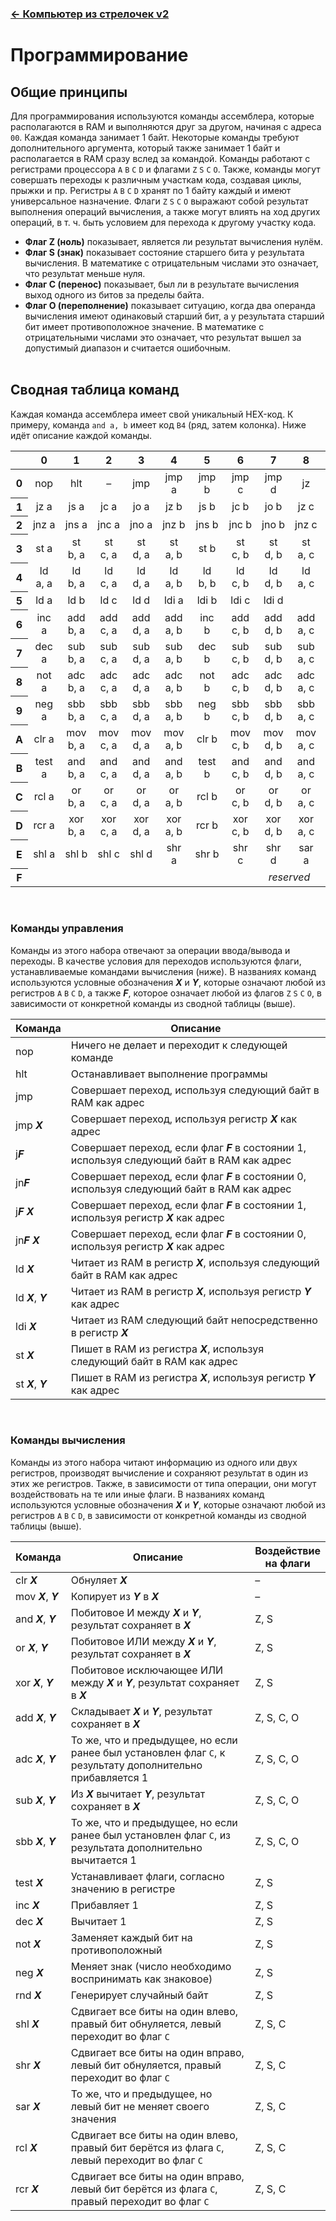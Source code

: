 ﻿### [← Компьютер из стрелочек v2](computer.md)

# Программирование

## Общие принципы
Для программирования используются команды ассемблера, которые располагаются в RAM и выполняются друг за другом, начиная с адреса `00`. Каждая команда занимает 1 байт. Некоторые команды требуют дополнительного аргумента, который также занимает 1 байт и располагается в RAM сразу вслед за командой. Команды работают с регистрами процессора `A` `B` `C` `D` и флагами `Z` `S` `C` `O`. Также, команды могут совершать переходы к различным участкам кода, создавая циклы, прыжки и пр. Регистры `A` `B` `C` `D` хранят по 1 байту каждый и имеют универсальное назначение. Флаги `Z` `S` `C` `O` выражают собой результат выполнения операций вычисления, а также могут влиять на ход других операций, в т. ч. быть условием для перехода к другому участку кода.

- **Флаг Z (ноль)** показывает, является ли результат вычисления нулём.
- **Флаг S (знак)** показывает состояние старшего бита у результата вычисления. В математике с отрицательным числами это означает, что результат меньше нуля.
- **Флаг C (перенос)** показывает, был ли в результате вычисления выход одного из битов за пределы байта.
- **Флаг O (переполнение)** показывает ситуацию, когда два операнда вычисления имеют одинаковый старший бит, а у результата старший бит имеет противоположное значение. В математике с отрицательными числами это означает, что результат вышел за допустимый диапазон и считается ошибочным.
<br><br>

## Сводная таблица команд
Каждая команда ассемблера имеет свой уникальный HEX-код. К примеру, команда `and a, b` имеет код `B4` (ряд, затем колонка). Ниже идёт описание каждой команды.
<table>
  <thead>
    <tr>
      <th></th>
      <th>0</th><th>1</th><th>2</th><th>3</th>
      <th>4</th><th>5</th><th>6</th><th>7</th>
      <th>8</th><th>9</th><th>A</th><th>B</th>
      <th>C</th><th>D</th><th>E</th><th>F</th>
    </tr>
  </thead>
  <tbody>
    <tr>
      <th>0</th>
      <td align="center">nop</td><td align="center">hlt</td><td align="center">–</td><td align="center">jmp</td>
      <td align="center">jmp a</td><td align="center">jmp b</td><td align="center">jmp c</td><td align="center">jmp d</td>
      <td align="center">jz</td><td align="center">js</td><td align="center">jc</td><td align="center">jo</td>
      <td align="center">jnz</td><td align="center">jns</td><td align="center">jnc</td><td align="center">jno</td>
    </tr>
    <tr>
      <th>1</th>
      <td align="center">jz a</td><td align="center">js a</td><td align="center">jc a</td><td align="center">jo a</td>
      <td align="center">jz b</td><td align="center">js b</td><td align="center">jc b</td><td align="center">jo b</td>
      <td align="center">jz c</td><td align="center">js c</td><td align="center">jc c</td><td align="center">jo c</td>
      <td align="center">jz d</td><td align="center">js d</td><td align="center">jc d</td><td align="center">jo d</td>
    </tr>
    <tr>
      <th>2</th>
      <td align="center">jnz a</td><td align="center">jns a</td><td align="center">jnc a</td><td align="center">jno a</td>
      <td align="center">jnz b</td><td align="center">jns b</td><td align="center">jnc b</td><td align="center">jno b</td>
      <td align="center">jnz c</td><td align="center">jns c</td><td align="center">jnc c</td><td align="center">jno c</td>
      <td align="center">jnz d</td><td align="center">jns d</td><td align="center">jnc d</td><td align="center">jno d</td>
    </tr>
    <tr>
      <th>3</th>
      <td align="center">st a</td><td align="center">st b, a</td><td align="center">st c, a</td><td align="center">st d, a</td>
      <td align="center">st a, b</td><td align="center">st b</td><td align="center">st c, b</td><td align="center">st d, b</td>
      <td align="center">st a, c</td><td align="center">st b, c</td><td align="center">st c</td><td align="center">st d, c</td>
      <td align="center">st a, d</td><td align="center">st b, d</td><td align="center">st c, d</td><td align="center">st d</td>
    </tr>
    <tr>
      <th>4</th>
      <td align="center">ld a, a</td><td align="center">ld b, a</td><td align="center">ld c, a</td><td align="center">ld d, a</td>
      <td align="center">ld a, b</td><td align="center">ld b, b</td><td align="center">ld c, b</td><td align="center">ld d, b</td>
      <td align="center">ld a, c</td><td align="center">ld b, c</td><td align="center">ld c, c</td><td align="center">ld d, c</td>
      <td align="center">ld a, d</td><td align="center">ld b, d</td><td align="center">ld c, d</td><td align="center">ld d, d</td>
    </tr>
    <tr>
      <th>5</th>
      <td align="center">ld a</td><td align="center">ld b</td><td align="center">ld c</td><td align="center">ld d</td>
      <td align="center">ldi a</td><td align="center">ldi b</td><td align="center">ldi c</td><td align="center">ldi d</td>
      <td align="center" colspan="8"><i>reserved</i></td>
    </tr>
    <tr>
      <th>6</th>
      <td align="center">inc a</td><td align="center">add b, a</td><td align="center">add c, a</td><td align="center">add d, a</td>
      <td align="center">add a, b</td><td align="center">inc<br> b</td><td align="center">add c, b</td><td align="center">add d, b</td>
      <td align="center">add a, c</td><td align="center">add b, c</td><td align="center">inc<br> c</td><td align="center">add d, c</td>
      <td align="center">add a, d</td><td align="center">add b, d</td><td align="center">add c, d</td><td align="center">inc<br> d</td>
    </tr>
    <tr>
      <th>7</th>
      <td align="center">dec a</td><td align="center">sub b, a</td><td align="center">sub c, a</td><td align="center">sub d, a</td>
      <td align="center">sub a, b</td><td align="center">dec b</td><td align="center">sub c, b</td><td align="center">sub d, b</td>
      <td align="center">sub a, c</td><td align="center">sub b, c</td><td align="center">dec c</td><td align="center">sub d, c</td>
      <td align="center">sub a, d</td><td align="center">sub b, d</td><td align="center">sub c, d</td><td align="center">dec d</td>
    </tr>
    <tr>
      <th>8</th>
      <td align="center">not a</td><td align="center">adc b, a</td><td align="center">adc c, a</td><td align="center">adc d, a</td>
      <td align="center">adc a, b</td><td align="center">not b</td><td align="center">adc c, b</td><td align="center">adc d, b</td>
      <td align="center">adc a, c</td><td align="center">adc b, c</td><td align="center">not c</td><td align="center">adc d, c</td>
      <td align="center">adc a, d</td><td align="center">adc b, d</td><td align="center">adc c, d</td><td align="center">not d</td>
    </tr>
    <tr>
      <th>9</th>
      <td align="center">neg a</td><td align="center">sbb b, a</td><td align="center">sbb c, a</td><td align="center">sbb d, a</td>
      <td align="center">sbb a, b</td><td align="center">neg b</td><td align="center">sbb c, b</td><td align="center">sbb d, b</td>
      <td align="center">sbb a, c</td><td align="center">sbb b, c</td><td align="center">neg c</td><td align="center">sbb d, c</td>
      <td align="center">sbb a, d</td><td align="center">sbb b, d</td><td align="center">sbb c, d</td><td align="center">neg d</td>
    </tr>
    <tr>
      <th>A</th>
      <td align="center">clr a</td><td align="center">mov b, a</td><td align="center">mov c, a</td><td align="center">mov d, a</td>
      <td align="center">mov a, b</td><td align="center">clr b</td><td align="center">mov c, b</td><td align="center">mov d, b</td>
      <td align="center">mov a, c</td><td align="center">mov b, c</td><td align="center">clr c</td><td align="center">mov d, c</td>
      <td align="center">mov a, d</td><td align="center">mov b, d</td><td align="center">mov c, d</td><td align="center">clr d</td>
    </tr>
    <tr>
      <th>B</th>
      <td align="center">test a</td><td align="center">and b, a</td><td align="center">and c, a</td><td align="center">and d, a</td>
      <td align="center">and a, b</td><td align="center">test b</td><td align="center">and c, b</td><td align="center">and d, b</td>
      <td align="center">and a, c</td><td align="center">and b, c</td><td align="center">test c</td><td align="center">and d, c</td>
      <td align="center">and a, d</td><td align="center">and b, d</td><td align="center">and c, d</td><td align="center">test d</td>
    </tr>
    <tr>
      <th>C</th>
      <td align="center">rcl a</td><td align="center">or b, a</td><td align="center">or c, a</td><td align="center">or d, a</td>
      <td align="center">or a, b</td><td align="center">rcl b</td><td align="center">or c, b</td><td align="center">or d, b</td>
      <td align="center">or a, c</td><td align="center">or b, c</td><td align="center">rcl c</td><td align="center">or d, c</td>
      <td align="center">or a, d</td><td align="center">or b, d</td><td align="center">or c, d</td><td align="center">rcl d</td>
    </tr>
    <tr>
      <th>D</th>
      <td align="center">rcr a</td><td align="center">xor b, a</td><td align="center">xor c, a</td><td align="center">xor d, a</td>
      <td align="center">xor a, b</td><td align="center">rcr b</td><td align="center">xor c, b</td><td align="center">xor d, b</td>
      <td align="center">xor a, c</td><td align="center">xor b, c</td><td align="center">rcr c</td><td align="center">xor d, c</td>
      <td align="center">xor a, d</td><td align="center">xor b, d</td><td align="center">xor c, d</td><td align="center">rcr d</td>
    </tr>
    <tr>
      <th>E</th>
      <td align="center">shl a</td><td align="center">shl b</td><td align="center">shl c</td><td align="center">shl d</td>
      <td align="center">shr a</td><td align="center">shr b</td><td align="center">shr c</td><td align="center">shr d</td>
      <td align="center">sar a</td><td align="center">sar b</td><td align="center">sar c</td><td align="center">sar d</td>
      <td align="center">rnd a</td><td align="center">rnd b</td><td align="center">rnd c</td><td align="center">rnd d</td>
    </tr>
    <tr>
      <th>F</th>
      <td align="center" colspan="16"><i>reserved</i></td>
    </tr>
  </tbody>
</table>
<br>

### Команды управления
Команды из этого набора отвечают за операции ввода/вывода и переходы. В качестве условия для переходов используются флаги, устанавливаемые командами вычисления (ниже). В названиях команд используются условные обозначения ***X*** и ***Y***, которые означают любой из регистров `A` `B` `C` `D`, а также ***F***, которое означает любой из флагов `Z` `S` `C` `O`, в зависимости от конкретной команды из сводной таблицы (выше).

Команда|Описание
---|---
nop | Ничего не делает и переходит к следующей команде
hlt | Останавливает выполнение программы
jmp | Совершает переход, используя следующий байт в RAM как адрес
jmp ***X*** | Совершает переход, используя регистр ***X*** как адрес
j***F*** | Совершает переход, если флаг ***F*** в состоянии 1, используя следующий байт в RAM как адрес
jn***F*** | Совершает переход, если флаг ***F*** в состоянии 0, используя следующий байт в RAM как адрес
j***F*** ***X*** | Совершает переход, если флаг ***F*** в состоянии 1, используя регистр ***X*** как адрес
jn***F*** ***X*** | Совершает переход, если флаг ***F*** в состоянии 0, используя регистр ***X*** как адрес
ld ***X*** | Читает из RAM в регистр ***X***, используя следующий байт в RAM как адрес
ld ***X***, ***Y*** | Читает из RAM в регистр ***X***, используя регистр ***Y*** как адрес
ldi ***X*** | Читает из RAM следующий байт непосредственно в регистр ***X***
st ***X*** | Пишет в RAM из регистра ***X***, используя следующий байт в RAM как адрес
st ***X***, ***Y*** | Пишет в RAM из регистра ***X***, используя регистр ***Y*** как адрес

<br>

### Команды вычисления
Команды из этого набора читают информацию из одного или двух регистров, производят вычисление и сохраняют результат в один из этих же регистров. Также, в зависимости от типа операции, они могут воздействовать на те или иные флаги. В названиях команд используются условные обозначения ***X*** и ***Y***, которые означают любой из регистров `A` `B` `C` `D`, в зависимости от конкретной команды из сводной таблицы (выше).

Команда|Описание|Воздействие<br> на флаги
---|---|---
clr ***X*** | Обнуляет ***X*** | –
mov ***X***, ***Y*** | Копирует из ***Y*** в ***X*** | –
and ***X***, ***Y*** | Побитовое И между ***X*** и ***Y***, результат сохраняет в ***X*** | Z, S
or ***X***, ***Y*** | Побитовое ИЛИ между ***X*** и ***Y***, результат сохраняет в ***X*** | Z, S
xor ***X***, ***Y*** | Побитовое исключающее ИЛИ между ***X*** и ***Y***, результат сохраняет в ***X*** | Z, S
add ***X***, ***Y*** | Складывает ***X*** и ***Y***, результат сохраняет в ***X*** | Z, S, C, O
adc ***X***, ***Y*** | То же, что и предыдущее, но если ранее был установлен флаг `C`, к результату дополнительно прибавляется 1 | Z, S, C, O
sub ***X***, ***Y*** | Из ***X*** вычитает ***Y***, результат сохраняет в ***X*** | Z, S, C, O
sbb ***X***, ***Y*** | То же, что и предыдущее, но если ранее был установлен флаг `C`, из результата дополнительно вычитается 1 | Z, S, C, O
test ***X*** | Устанавливает флаги, согласно значению в регистре | Z, S
inc ***X*** | Прибавляет 1 | Z, S
dec ***X*** | Вычитает 1 | Z, S
not ***X*** | Заменяет каждый бит на противоположный | Z, S
neg ***X*** | Меняет знак (число необходимо воспринимать как знаковое) | Z, S
rnd ***X*** | Генерирует случайный байт | Z, S
shl ***X*** | Сдвигает все биты на один влево, правый бит обнуляется, левый переходит во флаг `С` | Z, S, C
shr ***X*** | Сдвигает все биты на один вправо, левый бит обнуляется, правый переходит во флаг `С` | Z, S, C
sar ***X*** | То же, что и предыдущее, но левый бит не меняет своего значения | Z, S, C
rcl ***X*** | Сдвигает все биты на один влево, правый бит берётся из флага `С`, левый переходит во флаг `С` | Z, S, C
rcr ***X*** | Сдвигает все биты на один вправо, левый бит берётся из флага `С`, правый переходит во флаг `С` | Z, S, C
